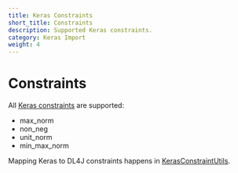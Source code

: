 ```yaml
---
title: Keras Constraints
short_title: Constraints
description: Supported Keras constraints.
category: Keras Import
weight: 4
---
```


# Constraints

All [Keras constraints](https://keras.io/constraints) are supported:

* max\_norm
* non\_neg
* unit\_norm
* min\_max\_norm

Mapping Keras to DL4J constraints happens in [KerasConstraintUtils](https://github.com/eclipse/deeplearning4j/blob/master/deeplearning4j/deeplearning4j-modelimport/src/main/java/org/deeplearning4j/nn/modelimport/keras/utils/KerasConstraintUtils.java).


